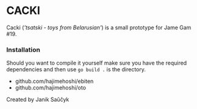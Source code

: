 # CACKI
Cacki (*'tsatski - toys from Belarusian'*) is a small prototype for Jame Gam #19.
### Installation
Should you want to compile it yourself make sure you have the required dependencies and then use `go build .` is the directory.
* github.com/hajimehoshi/ebiten
* github.com/hajimehoshi/oto

Created by Janik Saŭčyk
